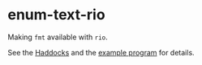 # enum-text-rio

Making `fmt` available with `rio`.

See the [Haddocks](http://hackage.haskell.org/package/enum-text-rio)
and the
[example program](https://github.com/cdornan/enum-text-rio/blob/master/app/demo-enum-text-rio.hs)
for details.
